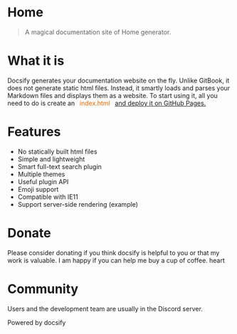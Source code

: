 
# Home

<p style="font-weight:bold; color:#858585;"><blockquote> A magical documentation site of Home generator.
</blockquote></p>

# What it is 
Docsify generates your documentation website on the fly. Unlike GitBook, it does not generate static html files. Instead, it smartly loads and parses your Markdown files and displays them as a website. To start using it, all you need to do is create an 
<span style="color:#e96900; 
    border-radius: 2px;
    margin: 0 2px;
    padding: 3px 5px;">
index.html
</span> <a href="#" >and deploy it on GitHub Pages.</a>

# Features
<ul>
<li>No statically built html files</li>
<li>Simple and lightweight</li>
<li>Smart full-text search plugin</li>
<li>Multiple themes</li>
<li>Useful plugin API</li>
<li>Emoji support</li>
<li>Compatible with IE11</li>
<li>Support server-side rendering <span class="color:#42b983;">(example)</span></li>
</ul>


# Donate
Please consider donating if you think docsify is helpful to you or that my work is valuable. I am happy if you can help me buy a cup of coffee. heart

# Community
Users and the development team are usually in the Discord server.

Powered by docsify